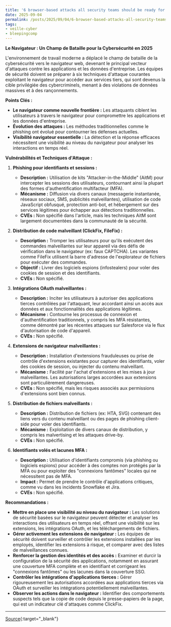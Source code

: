 ```yaml
---
title: '6 browser-based attacks all security teams should be ready for in 2025'
date: 2025-09-04
permalink: /posts/2025/09/04/6-browser-based-attacks-all-security-teams-should-be-ready-for-in-2025/
tags:
- veille-cyber
- bleepingcomp
---
```

**Le Navigateur : Un Champ de Bataille pour la Cybersécurité en 2025**

L'environnement de travail moderne a déplacé le champ de bataille de la cybersécurité vers le navigateur web, devenant le principal vecteur d'attaques contre les applications et les données d'entreprise. Les équipes de sécurité doivent se préparer à six techniques d'attaque courantes exploitant le navigateur pour accéder aux services tiers, qui sont devenus la cible privilégiée des cybercriminels, menant à des violations de données massives et à des rançonnements.

**Points Clés :**

*   **Le navigateur comme nouvelle frontière :** Les attaquants ciblent les utilisateurs à travers le navigateur pour compromettre les applications et les données d'entreprise.
*   **Évolution des attaques :** Les méthodes traditionnelles comme le phishing ont évolué pour contourner les défenses actuelles.
*   **Visibilité navigateur essentielle :** La détection et la réponse efficaces nécessitent une visibilité au niveau du navigateur pour analyser les interactions en temps réel.

**Vulnérabilités et Techniques d'Attaque :**

1.  **Phishing pour identifiants et sessions :**
    *   **Description :** Utilisation de kits "Attacker-in-the-Middle" (AitM) pour intercepter les sessions des utilisateurs, contournant ainsi la plupart des formes d'authentification multifacteur (MFA).
    *   **Mécanisme :** Diffusion via divers canaux (messagerie instantanée, réseaux sociaux, SMS, publicités malveillantes), utilisation de code JavaScript obfusqué, protection anti-bot, et hébergement sur des services légitimes pour échapper aux détections traditionnelles.
    *   **CVEs :** Non spécifié dans l'article, mais les techniques AitM sont largement documentées dans la communauté de la sécurité.

2.  **Distribution de code malveillant (ClickFix, FileFix) :**
    *   **Description :** Tromper les utilisateurs pour qu'ils exécutent des commandes malveillantes sur leur appareil via des défis de vérification dans le navigateur (ex: faux CAPTCHA). Les variantes comme FileFix utilisent la barre d'adresse de l'explorateur de fichiers pour exécuter des commandes.
    *   **Objectif :** Livrer des logiciels espions (infostealers) pour voler des cookies de session et des identifiants.
    *   **CVEs :** Non spécifié.

3.  **Intégrations OAuth malveillantes :**
    *   **Description :** Inciter les utilisateurs à autoriser des applications tierces contrôlées par l'attaquant, leur accordant ainsi un accès aux données et aux fonctionnalités des applications légitimes.
    *   **Mécanisme :** Contourne les processus de connexion et d'authentification traditionnels, y compris les MFA résistantes, comme démontré par les récentes attaques sur Salesforce via le flux d'autorisation de code d'appareil.
    *   **CVEs :** Non spécifié.

4.  **Extensions de navigateur malveillantes :**
    *   **Description :** Installation d'extensions frauduleuses ou prise de contrôle d'extensions existantes pour capturer des identifiants, voler des cookies de session, ou injecter du contenu malveillant.
    *   **Mécanisme :** Facilité par l'achat d'extensions et les mises à jour malveillantes. Les autorisations larges accordées aux extensions sont particulièrement dangereuses.
    *   **CVEs :** Non spécifié, mais les risques associés aux permissions d'extensions sont bien connus.

5.  **Distribution de fichiers malveillants :**
    *   **Description :** Distribution de fichiers (ex: HTA, SVG) contenant des liens vers du contenu malveillant ou des pages de phishing client-side pour voler des identifiants.
    *   **Mécanisme :** Exploitation de divers canaux de distribution, y compris les malvertising et les attaques drive-by.
    *   **CVEs :** Non spécifié.

6.  **Identifiants volés et lacunes MFA :**
    *   **Description :** Utilisation d'identifiants compromis (via phishing ou logiciels espions) pour accéder à des comptes non protégés par la MFA ou pour exploiter des "connexions fantômes" locales qui ne nécessitent pas de MFA.
    *   **Impact :** Permet de prendre le contrôle d'applications critiques, comme vu dans les incidents Snowflake et Jira.
    *   **CVEs :** Non spécifié.

**Recommandations :**

*   **Mettre en place une visibilité au niveau du navigateur :** Les solutions de sécurité basées sur le navigateur peuvent détecter et analyser les interactions des utilisateurs en temps réel, offrant une visibilité sur les extensions, les intégrations OAuth, et les téléchargements de fichiers.
*   **Gérer activement les extensions de navigateur :** Les équipes de sécurité doivent surveiller et contrôler les extensions installées par les employés, identifier les extensions à risque, et comparer avec des listes de malveillances connues.
*   **Renforcer la gestion des identités et des accès :** Examiner et durcir la configuration de la sécurité des applications, notamment en assurant une couverture MFA complète et en identifiant et corrigeant les "connexions fantômes" ou les lacunes dans la couverture SSO.
*   **Contrôler les intégrations d'applications tierces :** Gérer rigoureusement les autorisations accordées aux applications tierces via OAuth et surveiller les intégrations potentiellement malveillantes.
*   **Observer les actions dans le navigateur :** Identifier des comportements suspects tels que la copie de code depuis le presse-papiers de la page, qui est un indicateur clé d'attaques comme ClickFix.

---
[Source](https://www.bleepingcomputer.com/news/security/6-browser-based-attacks-all-security-teams-should-be-ready-for-in-2025/){:target="_blank"}
